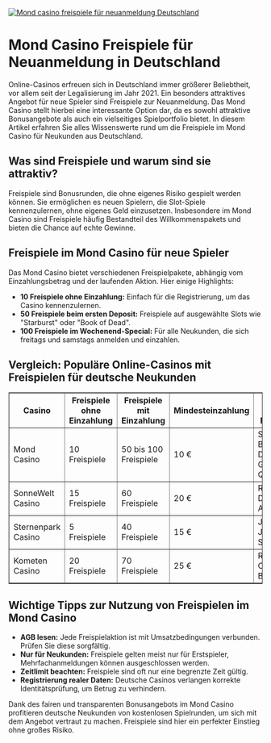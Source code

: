 [![Mond casino freispiele für neuanmeldung Deutschland](https://123-caf.pages.dev/gitsignup.png)](https://vrmoo.ru/Bt82HjjY)

<h1>Mond Casino Freispiele für Neuanmeldung in Deutschland</h1>  <p>Online-Casinos erfreuen sich in Deutschland immer größerer Beliebtheit, vor allem seit der Legalisierung im Jahr 2021. Ein besonders attraktives Angebot für neue Spieler sind Freispiele zur Neuanmeldung. Das Mond Casino stellt hierbei eine interessante Option dar, da es sowohl attraktive Bonusangebote als auch ein vielseitiges Spielportfolio bietet. In diesem Artikel erfahren Sie alles Wissenswerte rund um die Freispiele im Mond Casino für Neukunden aus Deutschland.</p>  <h2>Was sind Freispiele und warum sind sie attraktiv?</h2>  <p>Freispiele sind Bonusrunden, die ohne eigenes Risiko gespielt werden können. Sie ermöglichen es neuen Spielern, die Slot-Spiele kennenzulernen, ohne eigenes Geld einzusetzen. Insbesondere im Mond Casino sind Freispiele häufig Bestandteil des Willkommenspakets und bieten die Chance auf echte Gewinne.</p>  <h2>Freispiele im Mond Casino für neue Spieler</h2>  <p>Das Mond Casino bietet verschiedenen Freispielpakete, abhängig vom Einzahlungsbetrag und der laufenden Aktion. Hier einige Highlights:</p>  <ul>   <li><strong>10 Freispiele ohne Einzahlung:</strong> Einfach für die Registrierung, um das Casino kennenzulernen.</li>   <li><strong>50 Freispiele beim ersten Deposit:</strong> Freispiele auf ausgewählte Slots wie "Starburst" oder "Book of Dead".</li>   <li><strong>100 Freispiele im Wochenend-Special:</strong> Für alle Neukunden, die sich freitags und samstags anmelden und einzahlen.</li> </ul>  <h2>Vergleich: Populäre Online-Casinos mit Freispielen für deutsche Neukunden</h2>  <table border="1" cellpadding="6" cellspacing="0">   <thead>     <tr>       <th>Casino</th>       <th>Freispiele ohne Einzahlung</th>       <th>Freispiele mit Einzahlung</th>       <th>Mindesteinzahlung</th>       <th>Beliebte Slots für Freispiele</th>     </tr>   </thead>   <tbody>     <tr>       <td>Mond Casino</td>       <td>10 Freispiele</td>       <td>50 bis 100 Freispiele</td>       <td>10 €</td>       <td>Starburst, Book of Dead, Gonzo’s Quest</td>     </tr>     <tr>       <td>SonneWelt Casino</td>       <td>15 Freispiele</td>       <td>60 Freispiele</td>       <td>20 €</td>       <td>Reactoonz, Dead or Alive 2</td>     </tr>     <tr>       <td>Sternenpark Casino</td>       <td>5 Freispiele</td>       <td>40 Freispiele</td>       <td>15 €</td>       <td>Jammin’ Jars, Twin Spin</td>     </tr>     <tr>       <td>Kometen Casino</td>       <td>20 Freispiele</td>       <td>70 Freispiele</td>       <td>25 €</td>       <td>Rise of Olympus, Bonanza</td>     </tr>   </tbody> </table>  <h2>Wichtige Tipps zur Nutzung von Freispielen im Mond Casino</h2>  <ul>   <li><strong>AGB lesen:</strong> Jede Freispielaktion ist mit Umsatzbedingungen verbunden. Prüfen Sie diese sorgfältig.</li>   <li><strong>Nur für Neukunden:</strong> Freispiele gelten meist nur für Erstspieler, Mehrfachanmeldungen können ausgeschlossen werden.</li>   <li><strong>Zeitlimit beachten:</strong> Freispiele sind oft nur eine begrenzte Zeit gültig.</li>   <li><strong>Registrierung realer Daten:</strong> Deutsche Casinos verlangen korrekte Identitätsprüfung, um Betrug zu verhindern.</li> </ul>  <p>Dank des fairen und transparenten Bonusangebots im Mond Casino profitieren deutsche Neukunden von kostenlosen Spielrunden, um sich mit dem Angebot vertraut zu machen. Freispiele sind hier ein perfekter Einstieg ohne großes Risiko.</p>